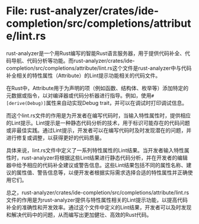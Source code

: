 # File: rust-analyzer/crates/ide-completion/src/completions/attribute/lint.rs

rust-analyzer是一个用Rust编写的智能Rust语言服务器，用于提供代码补全、代码导航、代码分析等功能。而rust-analyzer/crates/ide-completion/src/completions/attribute/lint.rs这个文件是rust-analyzer中与代码补全相关的特性属性（Attribute）的Lint提示功能相关的代码文件。

在Rust中，Attribute用于为声明的项（例如函数、结构体、枚举等）添加特定的元数据或指令，以对编译器或代码分析器进行指导。例如，使用`#[derive(Debug)]`属性来自动实现Debug trait，并可以在调试时打印调试信息。

而这个lint.rs文件的作用是为开发者在编写代码时，当输入特性属性时，提供相应的Lint提示。Lint提示是一种静态代码分析的技术，用于标识可能存在的代码问题或非最佳实践。通过Lint提示，开发者可以在编写代码时及时发现潜在的问题，并进行修复或调整，以获得更好的代码质量。

具体来说，lint.rs文件中定义了一系列特性属性的Lint结果。当开发者输入特性属性时，rust-analyzer将根据这些Lint结果进行静态代码分析，并在开发者的编辑器中给予相应的代码补全建议或警告信息。这些Lint结果包括不同的属性名称、建议的属性值、警告信息等，以便开发者根据实际需求选择合适的特性属性并正确使用它们。

总之，rust-analyzer/crates/ide-completion/src/completions/attribute/lint.rs文件的作用是为rust-analyzer提供与特性属性相关的Lint提示功能，以提高代码补全的准确性和开发效率。通过这个文件中定义的Lint结果，开发者可以及时发现和解决代码中的问题，从而编写出更加健壮、高效的Rust代码。

